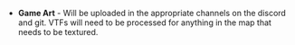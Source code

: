 - **Game Art** - Will be uploaded in the appropriate channels on the discord and git. VTFs will need to be processed for anything in the map that needs to be textured.
